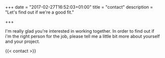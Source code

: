 +++
date = "2017-02-27T16:52:03+01:00"
title = "contact"
description = "Let's find out if we're a good fit."

+++

<p>I'm really glad you're interested in working together. In order to find out if i'm the right person for the job, please tell me a little bit more about yourself and your project.</p>

{{< contact >}}

